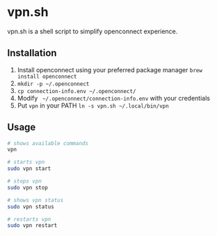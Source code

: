# vpn.sh

vpn.sh is a shell script to simplify openconnect experience.

## Installation

1. Install openconnect using your preferred package manager `brew install openconnect`
2. `mkdir -p ~/.openconnect`
3. `cp connection-info.env ~/.openconnect/`
4. Modify ` ~/.openconnect/connection-info.env` with your credentials
5. Put `vpn` in your PATH `ln -s vpn.sh ~/.local/bin/vpn`

## Usage

```bash
# shows available commands
vpn

# starts vpn
sudo vpn start

# stops vpn
sudo vpn stop

# shows vpn status
sudo vpn status

# restarts vpn
sudo vpn restart
```